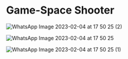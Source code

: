 # Game-Space Shooter

![WhatsApp Image 2023-02-04 at 17 50 25 (2)](https://github.com/cankayikci0/Game--Hit_the_Space_Invaders/assets/106487013/1d8c26d0-78c0-445a-898f-f4d6ab3718df)

![WhatsApp Image 2023-02-04 at 17 50 25](https://github.com/cankayikci0/Game--Hit_the_Space_Invaders/assets/106487013/53a7b8c2-3efc-47ce-8188-81441899e328)

![WhatsApp Image 2023-02-04 at 17 50 25 (1)](https://github.com/cankayikci0/Game--Hit_the_Space_Invaders/assets/106487013/03f04e91-d06e-4c4d-beac-5ef9cb7c277f)
